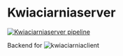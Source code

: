 # Kwiaciarniaserver

[![Kwiaciarniaserver pipeline](https://github.com/VoQspu/kwiaciarniaserver/actions/workflows/maven.yml/badge.svg)](https://github.com/VoQspu/kwiaciarniaserver/actions/workflows/maven.yml)

Backend for ![kwiaciarniaclient](https://github.com/VoQspu/kwiaciarniaclient)
